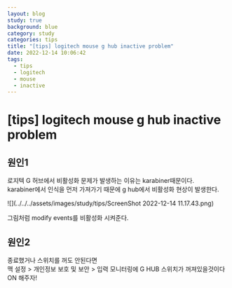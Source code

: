 ```yaml
---
layout: blog
study: true
background: blue
category: study
categories: tips
title: "[tips] logitech mouse g hub inactive problem"
date: 2022-12-14 10:06:42
tags:
  - tips
  - logitech
  - mouse
  - inactive
---
```


# [tips] logitech mouse g hub inactive problem

## 원인1

로지텍 G 허브에서 비활성화 문제가 발생하는 이유는 karabiner때문이다.  
karabiner에서 인식을 먼저 가져가기 때문에 g hub에서 비활성화 현상이 발생한다.

![](../../../assets/images/study/tips/ScreenShot 2022-12-14 11.17.43.png)

그림처럼 modify events를 비활성화 시켜준다.

## 원인2

종료했거나 스위치를 꺼도 안된다면  
맥 설정 > 개인정보 보호 및 보안 > 입력 모니터링에
G HUB 스위치가 꺼져있을것이다 ON 해주자!